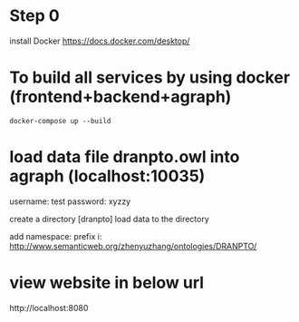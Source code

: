 
# Step 0
install Docker
https://docs.docker.com/desktop/



# To build all services by using docker (frontend+backend+agraph)

`docker-compose up --build`

# load data file dranpto.owl into agraph (localhost:10035)
username: test
password: xyzzy

create a directory [dranpto]
load data to the directory

add namespace:
prefix i:	<http://www.semanticweb.org/zhenyuzhang/ontologies/DRANPTO/>

# view website in below url
http://localhost:8080
